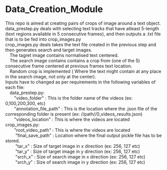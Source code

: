 # Data_Creation_Module

This repo is aimed at creating pairs of crops of image around a text object.  
data_prestep.py deals with selecting text tracks that have atleast 5-length (text regions available in 5 consecutive frames), and then outputs
  a .txt file that is to be fed into crop_images.py  
crop_images.py deals takes the text file created in the previous step and then generates search and target images.  
  &emsp;The tagret image contains normalised text centered.  
  &emsp;The search image contains contains a crop from (one of the 5) consecutive frame centered at previous frames text location.  
  &emsp;Random crop is implemented ( Where the text might contain at any place in the search image, not only at the center).  
Inputs have to changed as per requirements in the following variables of each file:  
  &emsp;data_prestep.py:  
    &emsp;&emsp;"video_folder" : This is the folder name of the videos (ex: 0,100,200,300, etc)  
    &emsp;&emsp;"annotation_file_path" : This is the location where the .json file of the corresponding folder is present (ex: //path//0_videos_results.json)  
    &emsp;&emsp;"videos_location" : This is where the videos are located    
  crop_images.py:  
    &emsp;&emsp;"root_video_path" : This is where the videos are located    
&emsp;&emsp;    "final_save_path" : Location where the final output pickle file has to be stored.  
&emsp;&emsp;    "tar_x" : Size of target image in x direction (ex: 256, 127 etc)  
&emsp;&emsp;    "tar_y" : Size of target image in y direction (ex: 256, 127 etc)  
&emsp;&emsp;    "srch_x" : Size of search image in x direction (ex: 256, 127 etc)  
&emsp;&emsp;    "srch_y" : Size of search image in y direction (ex: 256, 127 etc)  
    
